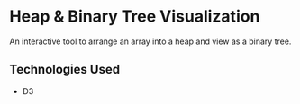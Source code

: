 # Heap & Binary Tree Visualization

An interactive tool to arrange an array into a heap and view as a binary tree.

## Technologies Used
* D3
